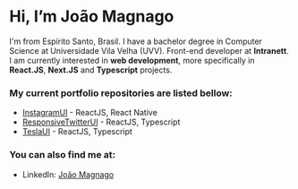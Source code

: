 # Hi, I’m João Magnago
I'm from Espírito Santo, Brasil. I have a bachelor degree in Computer Science at Universidade Vila Velha (UVV). Front-end developer at **Intranett**. I am currently interested in **web development**, more specifically in **React.JS**, **Next.JS** and **Typescript** projects.

### My current portfolio repositories are listed bellow:
* [InstagramUI](https://github.com/JoaoMagnago/instagramUI) - ReactJS, React Native
* [ResponsiveTwitterUI](https://github.com/JoaoMagnago/ResponsiveTwitterUI) - ReactJS, Typescript
* [TeslaUI](https://github.com/JoaoMagnago/teslaUI) - ReactJS, Typescript

### You can also find me at:
* LinkedIn: [João Magnago](https://www.linkedin.com/in/joaomagnago)
